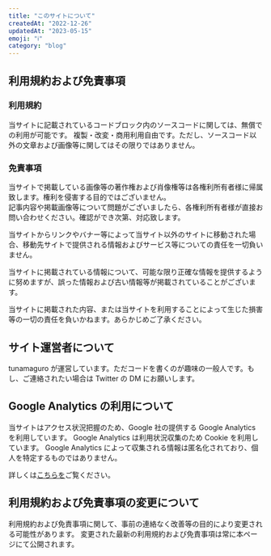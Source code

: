 ```yaml
---
title: "このサイトについて"
createdAt: "2022-12-26"
updatedAt: "2023-05-15"
emoji: "ℹ️"
category: "blog"
---
```


## 利用規約および免責事項

### 利用規約

当サイトに記載されているコードブロック内のソースコードに関しては、無償での利用が可能です。
複製・改変・商用利用自由です。ただし、ソースコード以外の文章および画像等に関してはその限りではありません。

### 免責事項

当サイトで掲載している画像等の著作権および肖像権等は各権利所有者様に帰属致します。権利を侵害する目的ではございません。  
記事内容や掲載画像等について問題がございましたら、各権利所有者様が直接お問い合わせください。確認ができ次第、対応致します。

当サイトからリンクやバナー等によって当サイト以外のサイトに移動された場合、移動先サイトで提供される情報およびサービス等についての責任を一切負いません。

当サイトに掲載されている情報について、可能な限り正確な情報を提供するように努めますが、誤った情報および古い情報等が掲載されていることがございます。

当サイトに掲載された内容、または当サイトを利用することによって生じた損害等の一切の責任を負いかねます。あらかじめご了承ください。

## サイト運営者について

tunamaguro が運営しています。ただコードを書くのが趣味の一般人です。もし、ご連絡されたい場合は Twitter の DM にお願いします。

## Google Analytics の利用について

当サイトはアクセス状況把握のため、Google 社の提供する Google Analytics を利用しています。
Google Analytics は利用状況収集のため Cookie を利用しています。
Google Analytics によって収集される情報は匿名化されており、個人を特定するものではありません。

詳しくは[こちらを](https://marketingplatform.google.com/about/analytics/terms/jp/)ご覧ください。

## 利用規約および免責事項の変更について

利用規約および免責事項に関して、事前の連絡なく改善等の目的により変更される可能性があります。
変更された最新の利用規約および免責事項は常に本ページにて公開されます。
